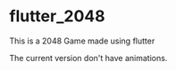# flutter_2048
 
This is a 2048 Game made using flutter 

The current version don't have animations.
